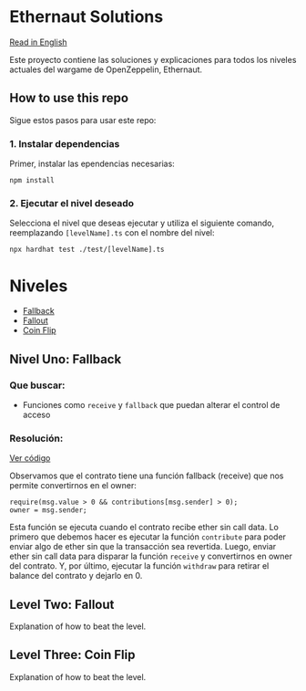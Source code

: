 # Ethernaut Solutions

[Read in English](README.md)

Este proyecto contiene las soluciones y explicaciones para todos los niveles actuales del wargame de OpenZeppelin, Ethernaut.

## How to use this repo

Sigue estos pasos para usar este repo:

### 1. Instalar dependencias

Primer, instalar las ependencias necesarias:

```shell
npm install
```

### 2. Ejecutar el nivel deseado

Selecciona el nivel que deseas ejecutar y utiliza el siguiente comando, reemplazando `[levelName].ts` con el nombre del nivel:

```shell
npx hardhat test ./test/[levelName].ts
```

# Niveles

- [Fallback](#level-one-fallback)
- [Fallout](#level-two-fallout)
- [Coin Flip](#level-three-coin-flip)

## Nivel Uno: Fallback

### Que buscar:

- Funciones como `receive` y `fallback` que puedan alterar el control de acceso

### Resolución:

[Ver código](./test/Fallback.ts)

Observamos que el contrato tiene una función fallback (receive) que nos permite convertirnos en el owner:

```solidity
require(msg.value > 0 && contributions[msg.sender] > 0);
owner = msg.sender;
```

Esta función se ejecuta cuando el contrato recibe ether sin call data.
Lo primero que debemos hacer es ejecutar la función `contribute` para poder enviar algo de ether sin que la transacción sea revertida.
Luego, enviar ether sin call data para disparar la función `receive` y convertirnos en owner del contrato.
Y, por último, ejecutar la función `withdraw` para retirar el balance del contrato y dejarlo en 0.

## Level Two: Fallout

Explanation of how to beat the level.

## Level Three: Coin Flip

Explanation of how to beat the level.
